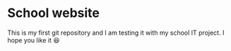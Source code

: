 # School website
 This is my first git repository and I am testing it with my school IT project. I hope you like it 😆
